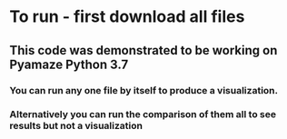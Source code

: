 # To run - first download all files
## This code was demonstrated to be working on Pyamaze Python 3.7
### You can run any one file by itself to produce a visualization. 
### Alternatively you can run the comparison of them all to see results but not a visualization
